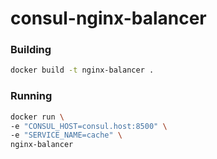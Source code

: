 # consul-nginx-balancer


### Building
```bash
docker build -t nginx-balancer .
```

### Running
```bash
docker run \
-e "CONSUL_HOST=consul.host:8500" \
-e "SERVICE_NAME=cache" \
nginx-balancer
```
